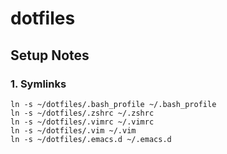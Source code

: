 dotfiles
========

## Setup Notes

### 1. Symlinks

```
ln -s ~/dotfiles/.bash_profile ~/.bash_profile
ln -s ~/dotfiles/.zshrc ~/.zshrc
ln -s ~/dotfiles/.vimrc ~/.vimrc
ln -s ~/dotfiles/.vim ~/.vim
ln -s ~/dotfiles/.emacs.d ~/.emacs.d
```

